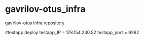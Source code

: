 # gavrilov-otus_infra
gavrilov-otus Infra repository

#testapp deploy
testapp_IP = 178.154.230.52
testapp_port = 9292
